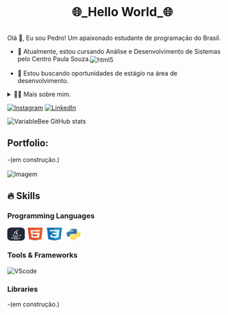 <!--título-->
<div id="user-content-toc">
  <ul align="center">
    <summary><h1 style="display: inline-block">🌐_Hello World_🌐</h1></summary>
</div>

<!-- Presentation -->
<p>
  Olá 👋, Eu sou Pedro! Um apaixonado estudante de programação do Brasil.

  - 🌱 Atualmente, estou cursando Análise e Desenvolvimento de Sistemas pelo Centro Paula Souza.<img align="center" alt="html5" src="https://img.shields.io/badge/Edx-193A3E?style=for-the-badge&logo=edx&logoColor=white" />

  - 🔭 Estou buscando oportunidades de estágio na área de desenvolvimento.
</p>

<!-- Dropdown -->
<details>
  <summary>👨‍💻 Mais sobre mim. </summary>

  - 💬 Tenho 21 anos e sou residente no Brasil, com experiência básica em Java, HTML e CSS. Atualmente, atuo como técnico em sistemas de informação, adquirindo sólida experiência em suporte técnico e resolução de problemas.

  - ⚡(em construção). \o/
</details>

<!-- Links -->
[![Instagram](https://img.shields.io/badge/Instagram-E4405F?style=for-the-badge&logo=instagram&logoColor=white)]("")
[![LinkedIn](https://img.shields.io/badge/LinkedIn-0077B5?style=for-the-badge&logo=linkedin&logoColor=white)](https://www.linkedin.com/in/pedrohigor001//)


<!-- GithubStats -->
![VariableBee GitHub stats](https://github-readme-stats.vercel.app/api?username=Whoami-0101&show_icons=true&theme=gotham)

<!-- Portfolio -->
## Portfolio:
-(em construção.)

<!-- GIF -->
<p align="left">
  <img align="center" src="https://github.com/VariableBee/VariableBee/assets/77739311/4e9f41af-6b57-49a7-b15a-74322e96b4d7" alt="Imagem">
</p>

## 🔥 Skills
<!-- Skills: Programming Languages -->
  <div style="flex-basis: 48%;">
    <h3>Programming Languages</h3>
    <img align="center" alt="Js" height="30" width="40" src="https://raw.githubusercontent.com/tandpfun/skill-icons/65dea6c4eaca7da319e552c09f4cf5a9a8dab2c8/icons/Java-Dark.svg">
    <img align="center" alt="HTML" height="30" width="40" src="https://raw.githubusercontent.com/devicons/devicon/master/icons/html5/html5-original.svg">
    <img align="center" alt="CSS" height="30" width="40" src="https://raw.githubusercontent.com/devicons/devicon/master/icons/css3/css3-original.svg">
    <img align="center" alt="Python" height="30" width="40" src="https://raw.githubusercontent.com/devicons/devicon/master/icons/python/python-original.svg">
  </div>
  
  <!-- Skills: Tools & Frameworks -->
  <div style="flex-basis: 48%;">
    <h3>Tools & Frameworks</h3>
    <img align="center" alt="VScode" height="30" width="40" src="https://cdn.jsdelivr.net/gh/devicons/devicon/icons/vscode/vscode-original.svg">
  
  </div>
  
  <!-- Skills: Libraries -->
  <div style="flex-basis: 48%;">
    <h3>Libraries</h3>
  -(em construção.)
  </div>
